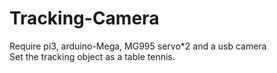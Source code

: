 # Tracking-Camera
Require pi3, arduino-Mega, MG995 servo*2 and a usb camera    
Set the tracking object as a table tennis.   
